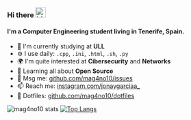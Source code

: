 ### Hi there <img src="https://user-images.githubusercontent.com/1303154/88677602-1635ba80-d120-11ea-84d8-d263ba5fc3c0.gif" width="24px" alt="hi">

#### I'm a Computer Engineering student living in Tenerife, Spain.


- 🏢 I'm currently studying at **ULL**
- ⚙️ I use daily: `.cpp`, `.ini`, `.html`, `.sh`, `.py`
- 🌍 I'm quite interested at **Cibersecurity** and **Networks**
- 🌱 Learning all about **Open Source**
- 💬 Msg me: [github.com/mag4no10/issues](https://github.com/mag4no10/mag4no10/issues)
- 📫 Reach me: [instagram.com/jonaygarciaa_](https://instagram.com/jonaygarciaa_/)
- 🦉 Dotfiles: [github.com/mag4no10/dotfiles](https://github.com/mag4no10/LinuxDotfiles)

![mag4no10 stats](https://github-readme-stats.vercel.app/api?username=mag4no10&show_icons=true&theme=synthwave)
[![Top Langs](https://github-readme-stats.vercel.app/api/top-langs/?username=mag4no10)](https://github.com/mag4no10)
